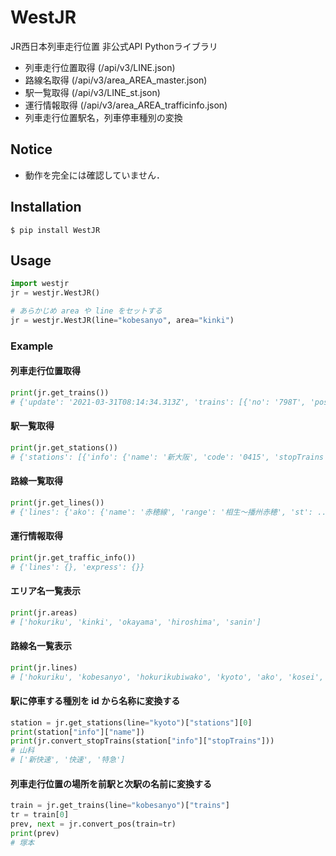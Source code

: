 # WestJR
JR西日本列車走行位置 非公式API Pythonライブラリ

* 列車走行位置取得 (/api/v3/LINE.json)
* 路線名取得 (/api/v3/area_AREA_master.json)
* 駅一覧取得 (/api/v3/LINE_st.json)
* 運行情報取得 (/api/v3/area_AREA_trafficinfo.json)
* 列車走行位置駅名，列車停車種別の変換
  

## Notice
* 動作を完全には確認していません．

## Installation

```console
$ pip install WestJR
```

## Usage
```python
import westjr
jr = westjr.WestJR()

# あらかじめ area や line をセットする
jr = westjr.WestJR(line="kobesanyo", area="kinki")
```

### Example
#### 列車走行位置取得 
```python
print(jr.get_trains())
# {'update': '2021-03-31T08:14:34.313Z', 'trains': [{'no': '798T', 'pos': '0414_0415', ...```
```

#### 駅一覧取得 
```python
print(jr.get_stations())
# {'stations': [{'info': {'name': '新大阪', 'code': '0415', 'stopTrains': [1, 2, 5], 'typeNotice': None, ...
```

#### 路線一覧取得
```python
print(jr.get_lines())
# {'lines': {'ako': {'name': '赤穂線', 'range': '相生〜播州赤穂', 'st': ...
```
#### 運行情報取得
```Python
print(jr.get_traffic_info())
# {'lines': {}, 'express': {}}
```

#### エリア名一覧表示
```python
print(jr.areas)
# ['hokuriku', 'kinki', 'okayama', 'hiroshima', 'sanin']
```


#### 路線名一覧表示
```python
print(jr.lines)
# ['hokuriku', 'kobesanyo', 'hokurikubiwako', 'kyoto', 'ako', 'kosei', 'kusatsu', 'nara', 'sagano', 'sanin1', 'sanin2', 'osakahigashi', 'takarazuka']
```



#### 駅に停車する種別を id から名称に変換する
```python
station = jr.get_stations(line="kyoto")["stations"][0]
print(station["info"]["name"])
print(jr.convert_stopTrains(station["info"]["stopTrains"]))
# 山科
# ['新快速', '快速', '特急']

```


#### 列車走行位置の場所を前駅と次駅の名前に変換する
```python
train = jr.get_trains(line="kobesanyo")["trains"]
tr = train[0]
prev, next = jr.convert_pos(train=tr)
print(prev)
# 塚本
```

